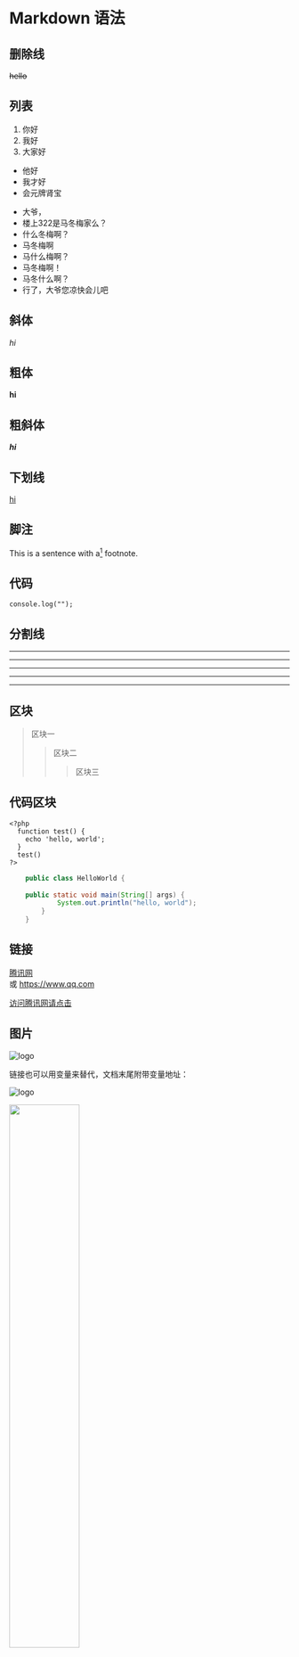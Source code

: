 # Markdown 语法

## 删除线
~~hello~~

## 列表
1. 你好
2. 我好
3. 大家好

* 他好
* 我才好
* 会元牌肾宝

+ 大爷，
+ 楼上322是马冬梅家么？
+ 什么冬梅啊？
+ 马冬梅啊
+ 马什么梅啊？
+ 马冬梅啊！
+ 马冬什么啊？
+ 行了，大爷您凉快会儿吧

## 斜体
*hi*

## 粗体
**hi**

## 粗斜体
***hi***

## 下划线
<u>hi</u>

## 脚注
This is a sentence with a[^1] footnote.

[^1]: This is the text of the footnote.

## 代码
  ```
  console.log("");
  ```
## 分割线
***
* * *
******
- - -
_ _ _

## 区块
> 区块一  
>> 区块二  
>>> 区块三

## 代码区块
    <?php
      function test() {
        echo 'hello, world';
      }
      test()
    ?>   

```java
    public class HelloWorld {
    
    public static void main(String[] args) {
            System.out.println("hello, world");
        }
    }
```
## 链接
[腾讯网](https://www.qq.com)  
或
<https://www.qq.com>

[访问腾讯网请点击][qq.com]  

[qq.com]: https://www.qq.com

## 图片
![logo](https://inews.gtimg.com/newsapp_bt/0/12171811596_909/0)

链接也可以用变量来替代，文档末尾附带变量地址：

![logo][1]

[1]: https://inews.gtimg.com/newsapp_bt/0/12171811596_909/0

<img src="https://inews.gtimg.com/newsapp_bt/0/12171811596_909/0" width=50%>

## 表格
| 表头 | 表头 |
| --- | --- |
| 单元格 | 单元格 |
| 单元格 | 单元格 |

| 左对齐 | 右对齐 | 居中对齐 |
| :---- | ----: | :----: |
| 单元格 | 单元格 | 单元格 |
| 单元格 | 单元格 | 单元格 |

## HTML
使用 <kbd>Ctrl</kbd> + <kbd>Alt</kbd> + <kbd>Del</kbd> 来重启电脑   
<b>加粗的字体</b>  
<i>斜体字</i>  
<em>强调文本</em>  
这个文本包含<sup>上标</sup>文本  
这个文本包含<sub>下标</sub>文本  
使用 br 元素<br>在文本中<br>换行  

## 转译
* \   反斜线
* `   反引号
* \*  星号
* _   下划线
* {}  花括号  
* []  方括号  
* ()  小括号
* \#   井字号
* \+   加号
* \-   减号
* .   英文句点
* !   感叹号

**文本加粗**  
\*\*正常显示星号\*\*

## 高级技巧-数学公示
$$(x^2 + x^y )^{x^y}+ x_1^2= y_1 - y_2^{x_1-y_1^2}$$

